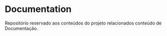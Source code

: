 # Documentation
Repositório reservado aos conteúdos do projeto relacionados conteúdo de Documentação.
